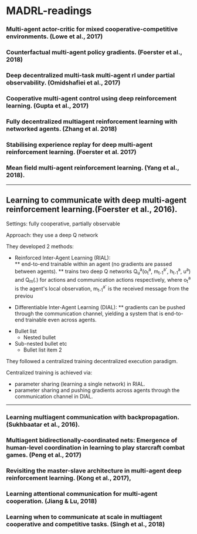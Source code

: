 # MADRL-readings


### Multi-agent actor-critic for mixed cooperative-competitive environments. (Lowe et al., 2017)

### Counterfactual multi-agent policy gradients. (Foerster et al., 2018)

### Deep decentralized multi-task multi-agent rl under partial observability. (Omidshafiei et al., 2017)

### Cooperative multi-agent control using deep reinforcement learning. (Gupta et al., 2017)

### Fully decentralized multiagent reinforcement learning with networked agents. (Zhang et al. 2018) 








### Stabilising experience replay for deep multi-agent reinforcement learning. (Foerster et al. 2017)

### Mean field multi-agent reinforcement learning. (Yang et al., 2018).



---
## Learning to communicate with deep multi-agent reinforcement learning.(Foerster et al., 2016).

Settings: fully cooperative, partially observable

Approach: they use a deep Q network

They developed 2 methods:
* Reinforced Inter-Agent Learning (RIAL):  
** end-to-end trainable within an agent (no gradients are passed between agents).
** trains two deep Q networks Q<sub>u</sub><sup>a</sup>(o<sub>t</sub><sup>a</sup>, m<sub>t-1</sub><sup>a'</sup>, h<sub>t-1</sub><sup>a</sup>, u<sup>a</sup>) and Q<sub>m</sub>(.) for actions and communication actions respectively, where o<sub>t</sub><sup>a</sup> is the agent's local observation, m<sub>t-1</sub><sup>a'</sup> is the received message from the previou

* Differentiable Inter-Agent Learning (DIAL):
** gradients can be pushed through the communication channel, yielding a system that is end-to-end trainable even across agents.
- Bullet list
  - Nested bullet
- Sub-nested bullet etc
  - Bullet list item 2 

They followed a centralized training decentralized execution paradigm. 

Centralized training is achieved via:
- parameter sharing (learning a single network) in RIAL.
- parameter sharing and pushing gradients across agents through the communication channel in DIAL.


---


### Learning multiagent communication with backpropagation. (Sukhbaatar et al., 2016).

### Multiagent bidirectionally-coordinated nets: Emergence of human-level coordination in learning to play starcraft combat games. (Peng et al., 2017)

### Revisiting the master-slave architecture in multi-agent deep reinforcement learning. (Kong et al., 2017),








### Learning attentional communication for multi-agent cooperation. (Jiang & Lu, 2018)

### Learning when to communicate at scale in multiagent cooperative and competitive tasks. (Singh et al., 2018)

